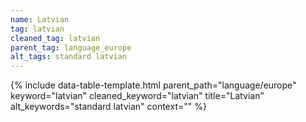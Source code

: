 ```yaml
---
name: Latvian
tag: latvian
cleaned_tag: latvian
parent_tag: language_europe
alt_tags: standard latvian
---
```


{% include data-table-template.html 
  parent_path="language/europe" 
  keyword="latvian" 
  cleaned_keyword="latvian" 
  title="Latvian"
  alt_keywords="standard latvian"
  context=""
%}

